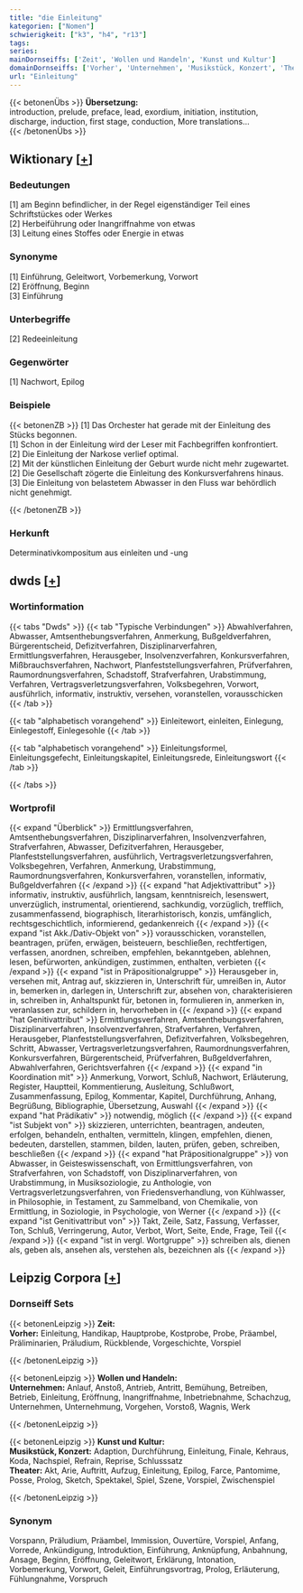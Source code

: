 ```yaml
---
title: "die Einleitung"
kategorien: ["Nomen"]
schwierigkeit: ["k3", "h4", "r13"]
tags:
series:
mainDornseiffs: ['Zeit', 'Wollen und Handeln', 'Kunst und Kultur']
domainDornseiffs: ['Vorher', 'Unternehmen', 'Musikstück, Konzert', 'Theater']
url: "Einleitung"
---
```


{{< betonenÜbs >}}
**Übersetzung:**  
introduction, prelude, preface, lead, exordium, initiation, institution, discharge, induction, first stage, conduction, More translations...  
{{< /betonenÜbs >}}

## Wiktionary [[+](https://de.wiktionary.org/wiki/Einleitung)]

### Bedeutungen
[1] am Beginn befindlicher, in der Regel eigenständiger Teil eines Schriftstückes oder Werkes  
[2] Herbeiführung oder Inangriffnahme von etwas  
[3] Leitung eines Stoffes oder Energie in etwas  

### Synonyme
[1] Einführung, Geleitwort, Vorbemerkung, Vorwort  
[2] Eröffnung, Beginn  
[3] Einführung  

### Unterbegriffe
[2] Redeeinleitung  

### Gegenwörter
[1] Nachwort, Epilog  

### Beispiele
{{< betonenZB >}}
[1] Das Orchester hat gerade mit der Einleitung des Stücks begonnen.  
[1] Schon in der Einleitung wird der Leser mit Fachbegriffen konfrontiert.  
[2] Die Einleitung der Narkose verlief optimal.  
[2] Mit der künstlichen Einleitung der Geburt wurde nicht mehr zugewartet.  
[2] Die Gesellschaft zögerte die Einleitung des Konkursverfahrens hinaus.  
[3] Die Einleitung von belastetem Abwasser in den Fluss war behördlich nicht genehmigt.  

{{< /betonenZB >}}
### Herkunft
Determinativkompositum aus einleiten und -ung  



## dwds [[+](https://www.dwds.de/wb/Einleitung)]

### Wortinformation
{{< tabs "Dwds" >}}
{{< tab "Typische Verbindungen" >}}
Abwahlverfahren, Abwasser, Amtsenthebungsverfahren, Anmerkung, Bußgeldverfahren, Bürgerentscheid, Defizitverfahren, Disziplinarverfahren, Ermittlungsverfahren, Herausgeber, Insolvenzverfahren, Konkursverfahren, Mißbrauchsverfahren, Nachwort, Planfeststellungsverfahren, Prüfverfahren, Raumordnungsverfahren, Schadstoff, Strafverfahren, Urabstimmung, Verfahren, Vertragsverletzungsverfahren, Volksbegehren, Vorwort, ausführlich, informativ, instruktiv, versehen, voranstellen, vorausschicken
{{< /tab >}}

{{< tab "alphabetisch vorangehend" >}}
Einleitewort, einleiten, Einlegung, Einlegestoff, Einlegesohle
{{< /tab >}}

{{< tab "alphabetisch vorangehend" >}}
Einleitungsformel, Einleitungsgefecht, Einleitungskapitel, Einleitungsrede, Einleitungswort
{{< /tab >}}

{{< /tabs >}}

### Wortprofil
{{< expand "Überblick" >}} Ermittlungsverfahren, Amtsenthebungsverfahren, Disziplinarverfahren, Insolvenzverfahren, Strafverfahren, Abwasser, Defizitverfahren, Herausgeber, Planfeststellungsverfahren, ausführlich, Vertragsverletzungsverfahren, Volksbegehren, Verfahren, Anmerkung, Urabstimmung, Raumordnungsverfahren, Konkursverfahren, voranstellen, informativ, Bußgeldverfahren {{< /expand >}}
{{< expand "hat Adjektivattribut" >}} informativ, instruktiv, ausführlich, langsam, kenntnisreich, lesenswert, unverzüglich, instrumental, orientierend, sachkundig, vorzüglich, trefflich, zusammenfassend, biographisch, literarhistorisch, konzis, umfänglich, rechtsgeschichtlich, informierend, gedankenreich {{< /expand >}}
{{< expand "ist Akk./Dativ-Objekt von" >}} vorausschicken, voranstellen, beantragen, prüfen, erwägen, beisteuern, beschließen, rechtfertigen, verfassen, anordnen, schreiben, empfehlen, bekanntgeben, ablehnen, lesen, befürworten, ankündigen, zustimmen, enthalten, verbieten {{< /expand >}}
{{< expand "ist in Präpositionalgruppe" >}} Herausgeber in, versehen mit, Antrag auf, skizzieren in, Unterschrift für, umreißen in, Autor in, bemerken in, darlegen in, Unterschrift zur, absehen von, charakterisieren in, schreiben in, Anhaltspunkt für, betonen in, formulieren in, anmerken in, veranlassen zur, schildern in, hervorheben in {{< /expand >}}
{{< expand "hat Genitivattribut" >}} Ermittlungsverfahren, Amtsenthebungsverfahren, Disziplinarverfahren, Insolvenzverfahren, Strafverfahren, Verfahren, Herausgeber, Planfeststellungsverfahren, Defizitverfahren, Volksbegehren, Schritt, Abwasser, Vertragsverletzungsverfahren, Raumordnungsverfahren, Konkursverfahren, Bürgerentscheid, Prüfverfahren, Bußgeldverfahren, Abwahlverfahren, Gerichtsverfahren {{< /expand >}}
{{< expand "in Koordination mit" >}} Anmerkung, Vorwort, Schluß, Nachwort, Erläuterung, Register, Hauptteil, Kommentierung, Ausleitung, Schlußwort, Zusammenfassung, Epilog, Kommentar, Kapitel, Durchführung, Anhang, Begrüßung, Bibliographie, Übersetzung, Auswahl {{< /expand >}}
{{< expand "hat Prädikativ" >}} notwendig, möglich {{< /expand >}}
{{< expand "ist Subjekt von" >}} skizzieren, unterrichten, beantragen, andeuten, erfolgen, behandeln, enthalten, vermitteln, klingen, empfehlen, dienen, bedeuten, darstellen, stammen, bilden, lauten, prüfen, geben, schreiben, beschließen {{< /expand >}}
{{< expand "hat Präpositionalgruppe" >}} von Abwasser, in Geisteswissenschaft, von Ermittlungsverfahren, von Strafverfahren, von Schadstoff, von Disziplinarverfahren, von Urabstimmung, in Musiksoziologie, zu Anthologie, von Vertragsverletzungsverfahren, von Friedensverhandlung, von Kühlwasser, in Philosophie, in Testament, zu Sammelband, von Chemikalie, von Ermittlung, in Soziologie, in Psychologie, von Werner {{< /expand >}}
{{< expand "ist Genitivattribut von" >}} Takt, Zeile, Satz, Fassung, Verfasser, Ton, Schluß, Verringerung, Autor, Verbot, Wort, Seite, Ende, Frage, Teil {{< /expand >}}
{{< expand "ist in vergl. Wortgruppe" >}} schreiben als, dienen als, geben als, ansehen als, verstehen als, bezeichnen als {{< /expand >}}

## Leipzig Corpora [[+](https://corpora.uni-leipzig.de/en/res?word=Einleitung&corpusId=deu_newscrawl-public_2018)]

### Dornseiff Sets
{{< betonenLeipzig >}}
**Zeit:**  
**Vorher:** Einleitung, Handikap, Hauptprobe, Kostprobe, Probe, Präambel, Präliminarien, Präludium, Rückblende, Vorgeschichte, Vorspiel  

{{< /betonenLeipzig >}}


{{< betonenLeipzig >}}
**Wollen und Handeln:**  
**Unternehmen:** Anlauf, Anstoß, Antrieb, Antritt, Bemühung, Betreiben, Betrieb, Einleitung, Eröffnung, Inangriffnahme, Inbetriebnahme, Schachzug, Unternehmen, Unternehmung, Vorgehen, Vorstoß, Wagnis, Werk  

{{< /betonenLeipzig >}}


{{< betonenLeipzig >}}
**Kunst und Kultur:**  
**Musikstück, Konzert:** Adaption, Durchführung, Einleitung, Finale, Kehraus, Koda, Nachspiel, Refrain, Reprise, Schlusssatz  
**Theater:** Akt, Arie, Auftritt, Aufzug, Einleitung, Epilog, Farce, Pantomime, Posse, Prolog, Sketch, Spektakel, Spiel, Szene, Vorspiel, Zwischenspiel  

{{< /betonenLeipzig >}}

### Synonym
Vorspann, Präludium, Präambel, Immission, Ouvertüre, Vorspiel, Anfang, Vorrede, Ankündigung, Introduktion, Einführung, Anknüpfung, Anbahnung, Ansage, Beginn, Eröffnung, Geleitwort, Erklärung, Intonation, Vorbemerkung, Vorwort, Geleit, Einführungsvortrag, Prolog, Erläuterung, Fühlungnahme, Vorspruch

